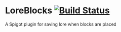 # LoreBlocks [![Build Status](http://dydoisbutts.info:8080/job/LoreBlocks/badge/icon)](http://dydoisbutts.info:8080/job/LoreBlocks/)
A Spigot plugin for saving lore when blocks are placed
